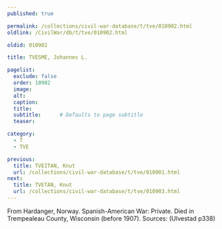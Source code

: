 ```yaml
---
published: true

permalink: /collections/civil-war-database/t/tve/010902.html
oldlink: /CivilWar/db/t/tve/010902.html

oldid: 010902

title: TVESME, Johannes L.

pagelist:
  exclude: false
  order: 10902
  image: 
  alt:
  caption:
  title:
  subtitle:      # Defaults to page subtitle
  teaser:

category: 
  - T 
  - TVE

previous:
  title: TVEITAN, Knut
  url: /collections/civil-war-database/t/tve/010901.html  
next:
  title: TVETAN, Knut
  url: /collections/civil-war-database/t/tve/010903.html   
---
```

From Hardanger, Norway. Spanish-American War: Private. Died in Trempealeau County, Wisconsin (before 1907). Sources: (Ulvestad p338)
